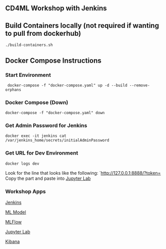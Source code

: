## CD4ML Workshop with Jenkins

## Build Containers locally (not required if wanting to pull from dockerhub)
```{bash}
./build-containers.sh
```

## Docker Compose Instructions

### Start Environment
```{bash}
 docker-compose -f "docker-compose.yaml" up -d --build --remove-orphans
```

### Docker Compose (Down)
```{bash}
docker-compose -f "docker-compose.yaml" down
```

### Get Admin Password for Jenkins
```{bash}
docker exec -it jenkins cat /var/jenkins_home/secrets/initialAdminPassword
```

### Get URL for Dev Environment
```{bash}
docker logs dev
```

Look for the line that looks like the following: `http://127.0.0.1:8888/?token=<token here>
Copy the <token here> part and paste into [Jupyter Lab](https://localhost:13000)

### Workshop Apps 

[Jenkins](http://localhost:10000)

[ML Model](http://localhost:11000)

[MLFlow](http://localhost:12000)

[Jupyter Lab](http://localhost:13000)

[Kibana](http://localhost:5601)
